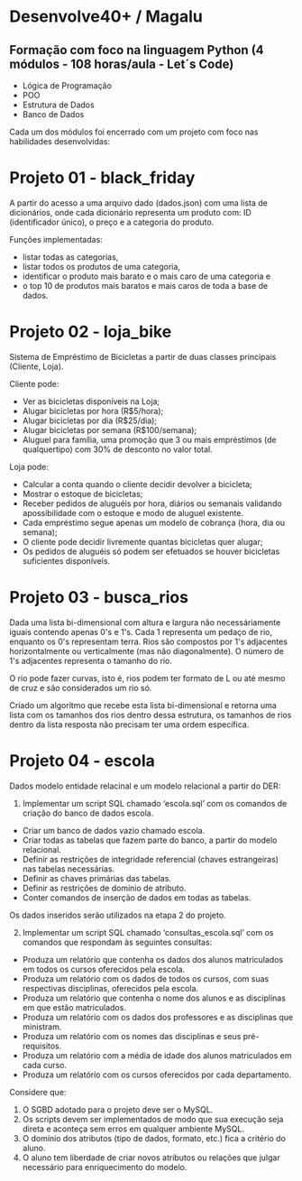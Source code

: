 # Desenvolve40+ / Magalu

## Formação com foco na linguagem Python (4 módulos - 108 horas/aula - Let´s Code)

- Lógica de Programação
- POO
- Estrutura de Dados
- Banco de Dados

Cada um dos módulos foi encerrado com um projeto com foco nas habilidades desenvolvidas:

# Projeto 01 - black_friday 

A partir do acesso a uma arquivo dado (dados.json) com uma lista de dicionários, onde cada dicionário representa um produto com: 
ID (identificador único), o preço e a categoria do produto. 

Funções implementadas: 

- listar todas as categorias, 
- listar todos os produtos de uma categoria, 
- identificar o produto mais barato e o mais caro de uma categoria e 
- o top 10 de produtos mais baratos e mais caros de toda a base de dados.

# Projeto 02 - loja_bike

Sistema de Empréstimo de Bicicletas a partir de duas classes principais (Cliente, Loja).

Cliente pode: <br>

- Ver as bicicletas disponíveis na Loja; <br> 
- Alugar bicicletas por hora (R$5/hora);<br> 
- Alugar bicicletas por dia (R$25/dia); <br>
- Alugar bicicletas por semana (R$100/semana); <br> 
- Aluguel para família, uma promoção que 3 ou mais empréstimos (de qualquertipo) com 30% de desconto no valor total.<br>

Loja pode: <br>

- Calcular a conta quando o cliente decidir devolver a bicicleta; <br>
- Mostrar o estoque de bicicletas; <br>
- Receber pedidos de aluguéis por hora, diários ou semanais validando apossibilidade com o estoque e modo de aluguel existente. <br>
- Cada empréstimo segue apenas um modelo de cobrança (hora, dia ou semana); <br>
- O cliente pode decidir livremente quantas bicicletas quer alugar; <br>
- Os pedidos de aluguéis só podem ser efetuados se houver bicicletas suficientes disponíveis.

# Projeto 03 - busca_rios

Dada uma lista bi-dimensional com altura e largura não necessáriamente iguais contendo apenas 0's e 1's. 
Cada 1 representa um pedaço de rio, enquanto os 0's representam terra. Rios são compostos por 1's adjacentes horizontalmente ou verticalmente (mas não diagonalmente). 
O número de 1's adjacentes representa o tamanho do rio.

O rio pode fazer curvas, isto é, rios podem ter formato de L ou até mesmo de cruz e são considerados um rio só.

Criado um algoritmo que recebe esta lista bi-dimensional e retorna uma lista com os tamanhos dos rios dentro dessa estrutura, os tamanhos de rios dentro da lista resposta não precisam ter uma ordem específica.

# Projeto 04 - escola

Dados modelo entidade relacinal e um modelo relacional a partir do DER: 

1.	Implementar um script SQL chamado ‘escola.sql’ com os comandos de criação do banco de dados escola.

  - Criar um banco de dados vazio chamado escola.<br>
  - Criar todas as tabelas que fazem parte do banco, a partir do modelo relacional.<br>
  - Definir as restrições de integridade referencial (chaves estrangeiras) nas tabelas necessárias.<br>
  - Definir as chaves primárias das tabelas.<br>
  - Definir as restrições de domínio de atributo.<br>
  - Conter comandos de inserção de dados em todas as tabelas. <br>
  
  Os dados inseridos serão utilizados na etapa 2 do projeto.

2.	Implementar um script SQL chamado ‘consultas_escola.sql’ com os comandos que respondam às seguintes consultas:

  - Produza um relatório que contenha os dados dos alunos matriculados em todos os cursos oferecidos pela escola.<br>
  - Produza um relatório com os dados de todos os cursos, com suas respectivas disciplinas, oferecidos pela escola.<br>
  - Produza um relatório que contenha o nome dos alunos e as disciplinas em que estão matriculados.<br>
  - Produza um relatório com os dados dos professores e as disciplinas que ministram.<br>
  - Produza um relatório com os nomes das disciplinas e seus pré-requisitos.<br>
  - Produza um relatório com a média de idade dos alunos matriculados em cada curso.
  - Produza um relatório com os cursos oferecidos por cada departamento.<br>

Considere que:

1.	O SGBD adotado para o projeto deve ser o MySQL.<br>
2.	Os scripts devem ser implementados de modo que sua execução seja direta e aconteça sem erros em qualquer ambiente MySQL.<br>
3.	O domínio dos atributos (tipo de dados, formato, etc.) fica a critério do aluno.<br>
4.	O aluno tem liberdade de criar novos atributos ou relações que julgar necessário para enriquecimento do modelo.<br>
